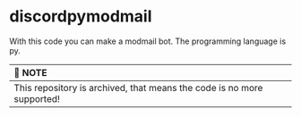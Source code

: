 # discordpymodmail
With this code you can make a modmail bot. The programming language is py.

| 📓 **__NOTE__** | 
|:---------------------------| 
| This repository is archived, that means the code is no more supported! |
